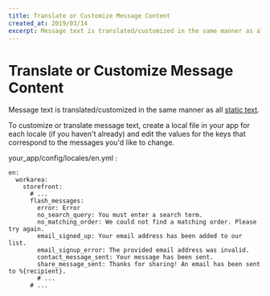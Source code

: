 ```yaml
---
title: Translate or Customize Message Content
created_at: 2019/03/14
excerpt: Message text is translated/customized in the same manner as all static text.
---
```


# Translate or Customize Message Content

Message text is translated/customized in the same manner as all [static text](translate-or-customize-static-content.html).

To customize or translate message text, create a local file in your app for each locale (if you haven't already) and edit the values for the keys that correspond to the messages you'd like to change.

your\_app/config/locales/en.yml :

```
en:
  workarea:
    storefront:
      # ...
      flash_messages:
        error: Error
        no_search_query: You must enter a search term.
        no_matching_order: We could not find a matching order. Please try again.
        email_signed_up: Your email address has been added to our list.
        email_signup_error: The provided email address was invalid.
        contact_message_sent: Your message has been sent.
        share_message_sent: Thanks for sharing! An email has been sent to %{recipient}.
        # ...
      # ...
```
